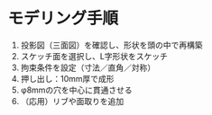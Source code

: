 # モデリング手順

1. 投影図（三面図）を確認し、形状を頭の中で再構築
2. スケッチ面を選択し、L字形状をスケッチ
3. 拘束条件を設定（寸法／直角／対称）
4. 押し出し：10mm厚で成形
5. φ8mmの穴を中心に貫通させる
6. （応用）リブや面取りを追加

